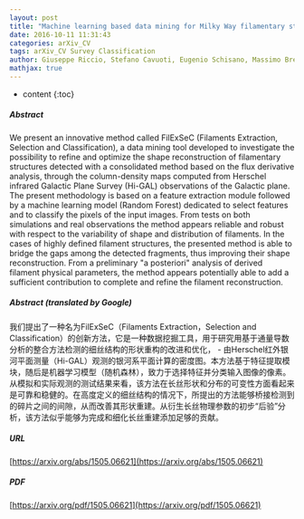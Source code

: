```yaml
---
layout: post
title: "Machine learning based data mining for Milky Way filamentary structures reconstruction"
date: 2016-10-11 11:31:43
categories: arXiv_CV
tags: arXiv_CV Survey Classification
author: Giuseppe Riccio, Stefano Cavuoti, Eugenio Schisano, Massimo Brescia, Amata Mercurio, Davide Elia, Milena Benedettini, Stefano Pezzuto, Sergio Molinari, Anna Maria Di Giorgio
mathjax: true
---
```


* content
{:toc}

##### Abstract
We present an innovative method called FilExSeC (Filaments Extraction, Selection and Classification), a data mining tool developed to investigate the possibility to refine and optimize the shape reconstruction of filamentary structures detected with a consolidated method based on the flux derivative analysis, through the column-density maps computed from Herschel infrared Galactic Plane Survey (Hi-GAL) observations of the Galactic plane. The present methodology is based on a feature extraction module followed by a machine learning model (Random Forest) dedicated to select features and to classify the pixels of the input images. From tests on both simulations and real observations the method appears reliable and robust with respect to the variability of shape and distribution of filaments. In the cases of highly defined filament structures, the presented method is able to bridge the gaps among the detected fragments, thus improving their shape reconstruction. From a preliminary "a posteriori" analysis of derived filament physical parameters, the method appears potentially able to add a sufficient contribution to complete and refine the filament reconstruction.

##### Abstract (translated by Google)
我们提出了一种名为FilExSeC（Filaments Extraction，Selection and Classification）的创新方法，它是一种数据挖掘工具，用于研究用基于通量导数分析的整合方法检测的细丝结构的形状重构的改进和优化， - 由Herschel红外银河平面测量（Hi-GAL）观测的银河系平面计算的密度图。本方法基于特征提取模块，随后是机器学习模型（随机森林），致力于选择特征并分类输入图像的像素。从模拟和实际观测的测试结果来看，该方法在长丝形状和分布的可变性方面看起来是可靠和稳健的。在高度定义的细丝结构的情况下，所提出的方法能够桥接检测到的碎片之间的间隙，从而改善其形状重建。从衍生长丝物理参数的初步“后验”分析，该方法似乎能够为完成和细化长丝重建添加足够的贡献。

##### URL
[https://arxiv.org/abs/1505.06621](https://arxiv.org/abs/1505.06621)

##### PDF
[https://arxiv.org/pdf/1505.06621](https://arxiv.org/pdf/1505.06621)


